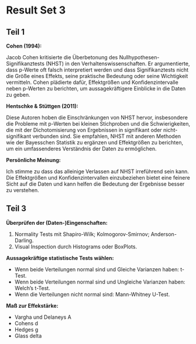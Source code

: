 # Result Set 3

## Teil 1

**Cohen (1994):**

Jacob Cohen kritisierte die Überbetonung des Nullhypothesen-Signifikanztests (NHST) in den Verhaltenswissenschaften.
Er argumentierte, dass p-Werte oft falsch interpretiert werden und
dass Signifikanztests nicht die Größe eines Effekts, seine praktische Bedeutung oder seine Wichtigkeit vermitteln.
Cohen plädierte dafür, Effektgrößen und Konfidenzintervalle neben p-Werten zu berichten,
um aussagekräftigere Einblicke in die Daten zu geben.

**Hentschke & Stüttgen (2011):**

Diese Autoren hoben die Einschränkungen von NHST hervor,
insbesondere die Probleme mit p-Werten bei kleinen Stichproben und die Schwierigkeiten,
die mit der Dichotomisierung von Ergebnissen in signifikant oder nicht-signifikant verbunden sind.
Sie empfahlen, NHST mit anderen Methoden wie der Bayesschen Statistik zu ergänzen und
Effektgrößen zu berichten, um ein umfassenderes Verständnis der Daten zu ermöglichen.

**Persönliche Meinung:**

Ich stimme zu dass das alleinige Verlassen auf NHST irreführend sein kann.
Die Effektgrößen und Konfidenzintervallen einzubeziehen bietet eine feinere Sicht auf die Daten und
kann helfen die Bedeutung der Ergebnisse besser zu verstehen.

## Teil 3

**Überprüfen der (Daten-)Eingenschaften:**

1. Normality Tests mit Shapiro-Wilk; Kolmogorov-Smirnov; Anderson-Darling.
2. Visual Inspection durch Histograms oder BoxPlots.

**Aussagekräftige statistische Tests wählen:**

- Wenn beide Verteilungen normal sind und Gleiche   Varianzen haben: t-Test.
- Wenn beide Verteilungen normal sind und Ungleiche Varianzen haben: Welch’s t-Test.
- Wenn die Verteilungen nicht normal sind: Mann-Whitney U-Test.

**Maß zur Effekstärke:**

- Vargha und Delaneys A
- Cohens d
- Hedges g
- Glass delta
